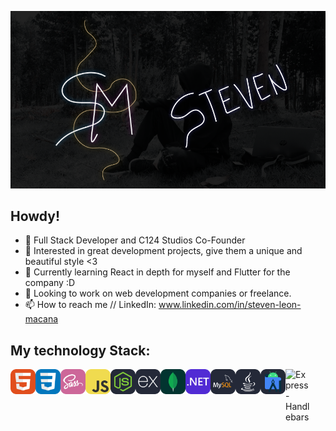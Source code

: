 ![My Designer Logo :D](https://github.com/Steven-Leon-007/Steven-Leon-007/blob/main/github-readme-foto.png?raw=true)

## Howdy!

- 👋 Full Stack Developer and C124 Studios Co-Founder
- 👀 Interested in great development projects, give them a unique and beautiful style <3
- 🌱 Currently learning React in depth for myself and Flutter for the company :D
- 💞️ Looking to work on web development companies or freelance.
- 📫 How to reach me // LinkedIn: www.linkedin.com/in/steven-leon-macana

## My technology Stack:
[<img align="left" alt="HTML" width="40px" src="https://github.com/tandpfun/skill-icons/blob/main/icons/HTML.svg" />](HTML)
[<img align="left" alt="CSS" width="40px" src="https://github.com/tandpfun/skill-icons/blob/main/icons/CSS.svg" />](CSS)
[<img align="left" alt="SASS" width="40px" src="https://github.com/tandpfun/skill-icons/blob/main/icons/Sass.svg" />](SASS)
[<img align="left" alt="JavaScript" width="40px" src="https://github.com/tandpfun/skill-icons/blob/main/icons/JavaScript.svg" />](JavaScript)
[<img align="left" alt="NodeJS" width="40px" src="https://github.com/tandpfun/skill-icons/blob/main/icons/NodeJS-Dark.svg" />](NodeJS)
[<img align="left" alt="ExpressJS" width="40px" src="https://github.com/tandpfun/skill-icons/blob/main/icons/ExpressJS-Dark.svg" />](ExpressJS)
[<img align="left" alt="MongoDB" width="40px" src="https://github.com/tandpfun/skill-icons/blob/main/icons/MongoDB.svg" />](MongoDB)
[<img align="left" alt="DotNET" width="40px" src="https://github.com/tandpfun/skill-icons/blob/main/icons/DotNet.svg" />](DotNET)
[<img align="left" alt="MySQL" width="40px" src="https://github.com/tandpfun/skill-icons/blob/main/icons/MySQL-Dark.svg" />](MySQL)
[<img align="left" alt="Java" width="40px" src="https://github.com/tandpfun/skill-icons/blob/main/icons/Java-Dark.svg" />](Java)
[<img align="left" alt="Android-Studio" width="40px" src="https://github.com/tandpfun/skill-icons/blob/main/icons/AndroidStudio-Dark.svg" />](Android-Studio)
[<img align="left" alt="Express-Handlebars" width="40px" src="https://handlebarsjs.com/images/handlebars_logo.png" />](Express-Handlebars)
<!---
Steven-Leon-007/Steven-Leon-007 is a ✨ special ✨ repository because its `README.md` (this file) appears on your GitHub profile.
You can click the Preview link to take a look at your changes.
--->
